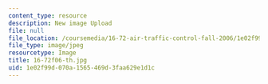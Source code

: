 ```yaml
---
content_type: resource
description: New image Upload
file: null
file_location: /coursemedia/16-72-air-traffic-control-fall-2006/1e02f99d070a1565469d3faa629e1d1c_16-72f06-th.jpg
file_type: image/jpeg
resourcetype: Image
title: 16-72f06-th.jpg
uid: 1e02f99d-070a-1565-469d-3faa629e1d1c
---
```

